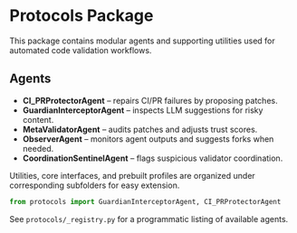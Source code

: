 # Protocols Package

This package contains modular agents and supporting utilities used for automated code validation workflows.

## Agents
- **CI_PRProtectorAgent** – repairs CI/PR failures by proposing patches.
- **GuardianInterceptorAgent** – inspects LLM suggestions for risky content.
- **MetaValidatorAgent** – audits patches and adjusts trust scores.
- **ObserverAgent** – monitors agent outputs and suggests forks when needed.
- **CoordinationSentinelAgent** – flags suspicious validator coordination.

Utilities, core interfaces, and prebuilt profiles are organized under corresponding subfolders for easy extension.

```python
from protocols import GuardianInterceptorAgent, CI_PRProtectorAgent
```

See `protocols/_registry.py` for a programmatic listing of available agents.
